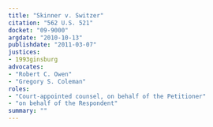 ```yaml
---
title: "Skinner v. Switzer"
citation: "562 U.S. 521"
docket: "09-9000"
argdate: "2010-10-13"
publishdate: "2011-03-07"
justices:
- 1993ginsburg
advocates:
- "Robert C. Owen"
- "Gregory S. Coleman"
roles:
- "Court-appointed counsel, on behalf of the Petitioner"
- "on behalf of the Respondent"
summary: ""
---
```


